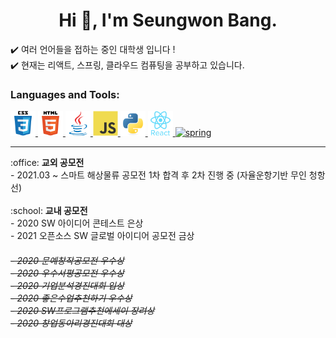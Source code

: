 <h1 align="center">Hi 👋, I'm Seungwon Bang.</h1>
<div>✔️ 여러 언어들을 접하는 중인 대학생 입니다 !</div>
<div>✔️ 현재는 리액트, 스프링, 클라우드 컴퓨팅을 공부하고 있습니다. </div>

<h3 align="left">Languages and Tools:</h3>
<p align="left"> <a href="https://www.w3schools.com/css/" target="_blank"> <img src="https://raw.githubusercontent.com/devicons/devicon/master/icons/css3/css3-original-wordmark.svg" alt="css3" width="40" height="40"/> </a> <a href="https://www.w3.org/html/" target="_blank"> <img src="https://raw.githubusercontent.com/devicons/devicon/master/icons/html5/html5-original-wordmark.svg" alt="html5" width="40" height="40"/> </a> <a href="https://www.java.com" target="_blank"> <img src="https://raw.githubusercontent.com/devicons/devicon/master/icons/java/java-original.svg" alt="java" width="40" height="40"/> </a> <a href="https://developer.mozilla.org/en-US/docs/Web/JavaScript" target="_blank"> <img src="https://raw.githubusercontent.com/devicons/devicon/master/icons/javascript/javascript-original.svg" alt="javascript" width="40" height="40"/> </a> <a href="https://www.python.org" target="_blank"> <img src="https://raw.githubusercontent.com/devicons/devicon/master/icons/python/python-original.svg" alt="python" width="40" height="40"/> </a> <a href="https://reactjs.org/" target="_blank"> <img src="https://raw.githubusercontent.com/devicons/devicon/master/icons/react/react-original-wordmark.svg" alt="react" width="40" height="40"/> </a> <a href="https://spring.io/" target="_blank"> <img src="https://www.vectorlogo.zone/logos/springio/springio-icon.svg" alt="spring" width="40" height="40"/> </a> </p>
<hr>
:office: <b>교외 공모전</b><br>
- 2021.03 ~ 스마트 해상물류 공모전 1차 합격 후 2차 진행 중 (자율운항기반 무인 청항선)
<br><br>
:school: <b>교내 공모전</b><br>
- 2020 SW 아이디어 콘테스트 은상<br>
- 2021 오픈소스 SW 글로벌 아이디어 공모전 금상

###### <STRIKE>- 2020 문예창작공모전 우수상</STRIKE><br><STRIKE>- 2020 우수서평공모전 우수상</STRIKE><br><STRIKE>- 2020 기업분석경진대회 입상</STRIKE><br><STRIKE>- 2020 좋은수업추천하기 우수상</STRIKE><br><STRIKE>- 2020 SW프로그램추천에세이 장려상</STRIKE><br><STRIKE>- 2020 창업동아리경진대회 대상</STRIKE>

